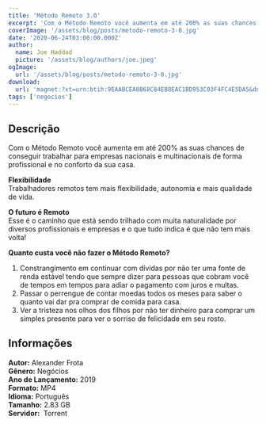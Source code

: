 ```yaml
---
title: 'Método Remoto 3.0'
excerpt: 'Com o Método Remoto você aumenta em até 200% as suas chances de conseguir trabalhar para empresas nacionais e multinacionais de forma profissional e no conforto da sua casa.   Flexibilidade  Trabalhadores remotos tem mais flexibilidade, autonomia e mais qualidade de'
coverImage: '/assets/blog/posts/metodo-remoto-3-0.jpg'
date: '2020-06-24T03:00:00.000Z'
author:
  name: Joe Haddad
  picture: '/assets/blog/authors/joe.jpeg'
ogImage:
  url: '/assets/blog/posts/metodo-remoto-3-0.jpg'
download:
  url: 'magnet:?xt=urn:btih:9EAABCEA0B68C84EB8EAC1BD953C03F4FC4E5DA5&dn=M%c3%a9todo%20Remoto%203.0&tr=udp%3a%2f%2ftracker.openbittorrent.com%3a1337%2fannounce&tr=udp%3a%2f%2ftracker.opentrackr.org%3a1337%2fannounce'
tags: ['negocios']
---
```

<h2>Descrição</h2>
<p></p><p>Com o Método Remoto você aumenta em até 200% as suas chances de conseguir trabalhar para empresas nacionais e multinacionais de forma profissional e no conforto da sua casa.</p><p><strong>Flexibilidade</strong><br/>Trabalhadores remotos tem mais flexibilidade, autonomia e mais qualidade de vida.</p><p><strong>O futuro é Remoto</strong><br/>Esse é o caminho que está sendo trilhado com muita naturalidade por diversos profissionais e empresas e o que tudo indica é que não tem mais volta!</p><p><strong>Quanto custa você não fazer o Método Remoto?</strong></p><ol><li> Constrangimento em continuar com dívidas por não ter uma fonte de renda estável tendo que sempre dizer para pessoas que cobram você de tempos em tempos para adiar o pagamento com juros e multas.</li><li>Passar o perrengue de contar moedas todos os meses para saber o quanto vai dar pra comprar de comida para casa.</li><li>Ver a tristeza nos olhos dos filhos por não ter dinheiro para comprar um simples presente para ver o sorriso de felicidade em seu rosto.</li></ol><h2>Informações</h2><p><strong>Autor:</strong> Alexander Frota<br/><strong>Gênero:</strong> Negócios<br/><strong>Ano de Lançamento:</strong> 2019<br/><strong>Formato:</strong> MP4<br/><strong>Idioma:</strong> Português<br/><strong>Tamanho:</strong> 2.83 GB<br/><strong>Servidor:</strong>  Torrent</p>